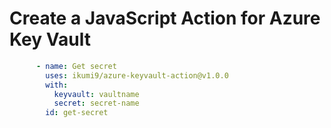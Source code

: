 # Create a JavaScript Action for Azure Key Vault

```yaml
      - name: Get secret
        uses: ikumi9/azure-keyvault-action@v1.0.0
        with:
          keyvault: vaultname
          secret: secret-name
        id: get-secret
```

